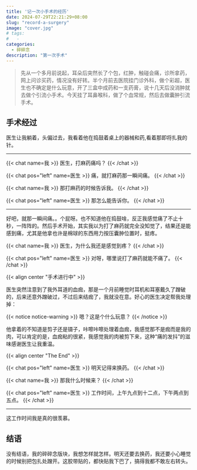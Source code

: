 ```yaml
---
title: '记一次小手术的经历'
date: 2024-07-29T22:21:29+08:00
slug: "record-a-surgery"
image: "cover.jpg"
# tags:
#   -
categories:
  - 碎碎念
description: "第一次手术"
---
```


> 先从一个多月前说起，耳朵后突然长了个包，红肿，触碰会痛，诊所拿药，网上问诊买药，情况没有好转。半个月前去医院挂门诊外科，做个彩超，医生也不确定是什么玩意，开了三盒中成药和一支药膏，说十几天后没消肿就去做个引流小手术。今天挂了耳鼻喉科，做了个血常规，然后去做囊肿引流手术。

## 手术经过

医生让我躺着，头偏过去，我看着他在捣鼓着桌上的器械和药,看着那即将扎我的针。

---

{{< chat name=我 >}}
医生，打麻药痛吗？
{{< /chat >}}

{{< chat pos="left" name=医生 >}}
痛，就打麻药那一瞬间痛。
{{< /chat >}}

{{< chat name=我 >}}
那打麻药的时候告诉我。
{{< /chat >}}

{{< chat pos="left" name=医生 >}}
那怎么能告诉你。
{{< /chat >}}

---

好吧，就那一瞬间痛。。个屁呀。也不知道他在捣鼓啥，反正我感觉痛了不止十秒，一阵阵的。然后手术开始，其实我以为打了麻药就完全没知觉了，结果还是能感到痛，尤其是他拿也许是棉球的东西用力按压囊肿位置时，挺疼。

{{< chat name=我 >}}
医生，为什么我还是感觉到疼？
{{< /chat >}}

{{< chat pos="left" name=医生 >}}
对呀，哪里说打了麻药就能不痛了。
{{< /chat >}}

{{< align center "手术进行中" >}}

医生突然注意到了我外耳道的血痂，那是一个月前睡觉时耳机和耳塞戴久了蹭破的，后来还意外蹭破过，不过后来结痂了，我就没在意。好心的医生决定帮我处理掉：

{{< notice notice-warning >}}
嗯？这是个什么玩意？
{{< /notice >}}

他拿着的不知道是剪子还是镊子，咔嚓咔嚓处理着血痂，我感觉那不是痂而是我的肉，可以肯定的是，血痂粘的很紧，我感觉我的肉被剪下来，这种“痛的发抖”的滋味感谢医生让我重温。


{{< align center "The End" >}}

{{< chat pos="left" name=医生 >}}
明天记得来换药。
{{< /chat >}}

{{< chat name=我 >}}
那我什么时候来？
{{< /chat >}}

{{< chat pos="left" name=医生 >}}
工作时间，上午九点到十二点，下午两点到五点。
{{< /chat >}}

---

这工作时间我是真的很羡慕。

## 结语

没有结语，我的碎碎念版块，我想怎样就怎样。明天还要去换药，我还要小心睡觉的时候别把包扎处蹭开。这胶带贴的，都快贴我下巴了，搞得我都不敢左右转头。
